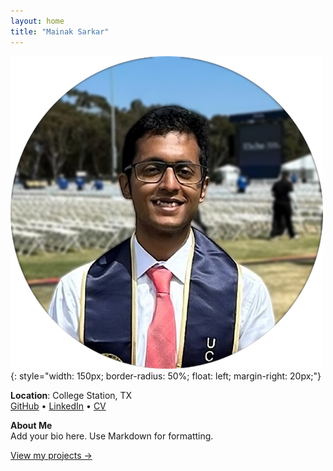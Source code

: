 ```yaml
---
layout: home
title: "Mainak Sarkar"
---
```


![Profile Picture](/assets/images/my-picture.png){: style="width: 150px; border-radius: 50%; float: left; margin-right: 20px;"}

**Location**: College Station, TX  
[GitHub](https://github.com/Mainak-learner) • [LinkedIn](https://www.linkedin.com/in/mainak-sarkar-3b965b191/) • [CV](/assets/cv.pdf)

**About Me**  
Add your bio here. Use Markdown for formatting.

[View my projects →](/projects)
